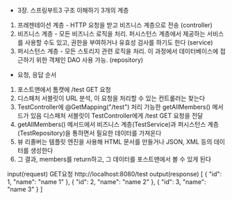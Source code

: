 - 3장. 스프링부트3 구조 이해하기
  3개의 계층
1. 프레젠테이션 계층 - HTTP 요청을 받고 비즈니스 계층으로 전송 (controller)
2. 비즈니스 계층 - 모든 비즈니스 로직을 처리. 퍼시스턴스 계층에서 제공하는 서비스를 사용할 수도 있고,
   권한을 부여하거나 유효성 검사를 하기도 한다 (service)
3. 퍼시스턴스 계층 - 모든 스토리지 관련 로직을 처리. 이 과정에서 데이터베이스에 접근하기 위한 객체인 DAO 사용 가능. (repository)

- 요청, 응답 순서
1. 포스트맨에서 톰캣에 /test GET 요청
2. 디스패처 서블릿이 URL 분석, 이 요청을 처리할 수 있는 컨트롤러는 찾는다
3. TestController에 @GetMapping("/test") 처리 가능한 getAllMembers() 메서드가 있음
   디스패처 서블릿이 TestController에게 /test GET 요청을 전달
4. getAllMembers() 메서드에서 비즈니스 계층(TestService)과 퍼시스턴스 계층(TestRepository)을 통하면서 필요한 데이터를 가져온다
5. 뷰 리졸버는 템플릿 엔진을 사용해 HTML 문서를 만들거나 JSON, XML 등의 데이터를 생성한다
6. 그 결과, members를 return하고, 그 데이터를 포스트맨에서 볼 수 있게 된다

input(request)
GET요청 http://localhost:8080/test
output(response)
[
    {
    "id": 1,
    "name": "name 1"
    },
    {
    "id": 2,
    "name": "name 2"
    },
    {
    "id": 3,
    "name": "name 3"
    }
]